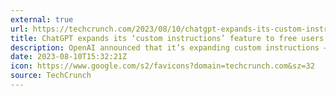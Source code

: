```yaml
---
external: true
url: https://techcrunch.com/2023/08/10/chatgpt-expands-its-custom-instructions-feature-to-free-users/
title: ChatGPT expands its ‘custom instructions’ feature to free users
description: OpenAI announced that it’s expanding custom instructions — a way to give users more control over how ChatGPT responds — to all users, including those on the free tier of the service.
date: 2023-08-10T15:32:21Z
icon: https://www.google.com/s2/favicons?domain=techcrunch.com&sz=32
source: TechCrunch
---
```

